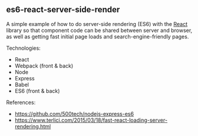 es6-react-server-side-render
----------------------------

A simple example of how to do server-side rendering (ES6) with the
[React](http://facebook.github.io/react/) library so that component code can be
shared between server and browser, as well as getting fast initial page loads
and search-engine-friendly pages.

Technologies:
  - React
  - Webpack (front & back)
  - Node
  - Express
  - Babel
  - ES6 (front & back)

References:
  - https://github.com/500tech/nodejs-express-es6
  - https://www.terlici.com/2015/03/18/fast-react-loading-server-rendering.html
